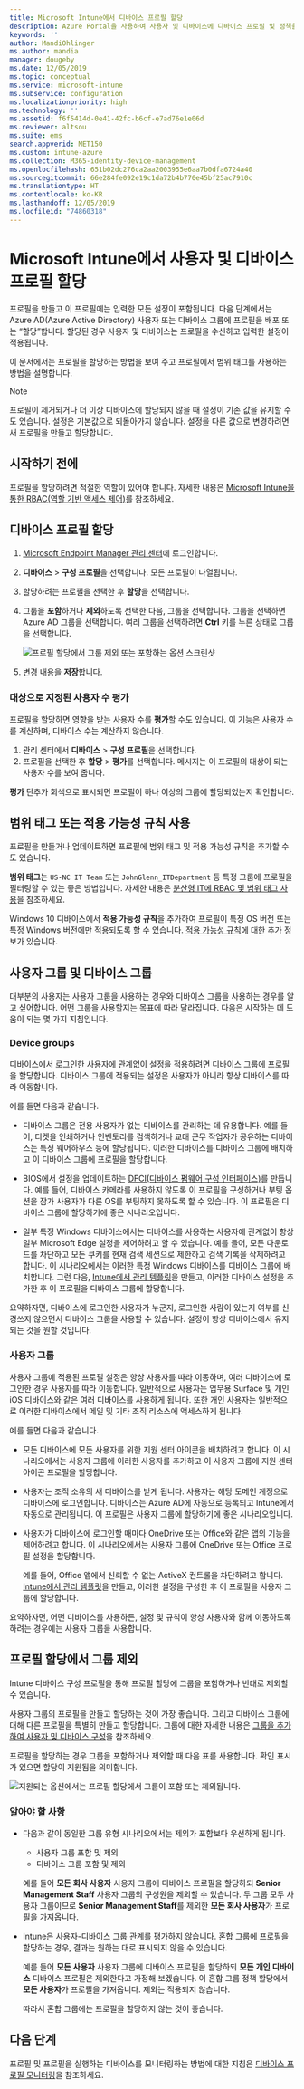 ```yaml
---
title: Microsoft Intune에서 디바이스 프로필 할당
description: Azure Portal을 사용하여 사용자 및 디바이스에 디바이스 프로필 및 정책을 할당합니다. Microsoft Intune에서 프로필 할당으로부터 그룹을 제외하는 방법에 대해 알아봅니다.
keywords: ''
author: MandiOhlinger
ms.author: mandia
manager: dougeby
ms.date: 12/05/2019
ms.topic: conceptual
ms.service: microsoft-intune
ms.subservice: configuration
ms.localizationpriority: high
ms.technology: ''
ms.assetid: f6f5414d-0e41-42fc-b6cf-e7ad76e1e06d
ms.reviewer: altsou
ms.suite: ems
search.appverid: MET150
ms.custom: intune-azure
ms.collection: M365-identity-device-management
ms.openlocfilehash: 651b02dc276ca2aa2003955e6aa7b0dfa6724a40
ms.sourcegitcommit: 66e284fe092e19c1da72b4b770e45bf25ac7910c
ms.translationtype: HT
ms.contentlocale: ko-KR
ms.lasthandoff: 12/05/2019
ms.locfileid: "74860318"
---
```

# <a name="assign-user-and-device-profiles-in-microsoft-intune"></a>Microsoft Intune에서 사용자 및 디바이스 프로필 할당

프로필을 만들고 이 프로필에는 입력한 모든 설정이 포함됩니다. 다음 단계에서는 Azure AD(Azure Active Directory) 사용자 또는 디바이스 그룹에 프로필을 배포 또는 “할당”합니다. 할당된 경우 사용자 및 디바이스는 프로필을 수신하고 입력한 설정이 적용됩니다.

이 문서에서는 프로필을 할당하는 방법을 보여 주고 프로필에서 범위 태그를 사용하는 방법을 설명합니다.

> [!NOTE]  
> 프로필이 제거되거나 더 이상 디바이스에 할당되지 않을 때 설정이 기존 값을 유지할 수도 있습니다. 설정은 기본값으로 되돌아가지 않습니다. 설정을 다른 값으로 변경하려면 새 프로필을 만들고 할당합니다.

## <a name="before-you-begin"></a>시작하기 전에

프로필을 할당하려면 적절한 역할이 있어야 합니다. 자세한 내용은 [Microsoft Intune을 통한 RBAC(역할 기반 액세스 제어)](../fundamentals/role-based-access-control.md)를 참조하세요.

## <a name="assign-a-device-profile"></a>디바이스 프로필 할당

1. [Microsoft Endpoint Manager 관리 센터](https://go.microsoft.com/fwlink/?linkid=2109431)에 로그인합니다.
2. **디바이스** > **구성 프로필**을 선택합니다. 모든 프로필이 나열됩니다.
3. 할당하려는 프로필을 선택한 후 **할당**을 선택합니다.
4. 그룹을 **포함**하거나 **제외**하도록 선택한 다음, 그룹을 선택합니다. 그룹을 선택하면 Azure AD 그룹을 선택합니다. 여러 그룹을 선택하려면 **Ctrl** 키를 누른 상태로 그룹을 선택합니다.

    ![프로필 할당에서 그룹 제외 또는 포함하는 옵션 스크린샷](./media/device-profile-assign/group-include-exclude.png)

5. 변경 내용을 **저장**합니다.

### <a name="evaluate-how-many-users-are-targeted"></a>대상으로 지정된 사용자 수 평가

프로필을 할당하면 영향을 받는 사용자 수를 **평가**할 수도 있습니다. 이 기능은 사용자 수를 계산하며, 디바이스 수는 계산하지 않습니다.

1. 관리 센터에서 **디바이스** > **구성 프로필**을 선택합니다.
2. 프로필을 선택한 후 **할당** > **평가**를 선택합니다. 메시지는 이 프로필의 대상이 되는 사용자 수를 보여 줍니다.

**평가** 단추가 회색으로 표시되면 프로필이 하나 이상의 그룹에 할당되었는지 확인합니다.

## <a name="use-scope-tags-or-applicability-rules"></a>범위 태그 또는 적용 가능성 규칙 사용

프로필을 만들거나 업데이트하면 프로필에 범위 태그 및 적용 가능성 규칙을 추가할 수도 있습니다.

**범위 태그**는 `US-NC IT Team` 또는 `JohnGlenn_ITDepartment` 등 특정 그룹에 프로필을 필터링할 수 있는 좋은 방법입니다. 자세한 내용은 [분산형 IT에 RBAC 및 범위 태그 사용](../fundamentals/scope-tags.md)을 참조하세요.

Windows 10 디바이스에서 **적용 가능성 규칙**을 추가하여 프로필이 특정 OS 버전 또는 특정 Windows 버전에만 적용되도록 할 수 있습니다. [적용 가능성 규칙](device-profile-create.md#applicability-rules)에 대한 추가 정보가 있습니다.

## <a name="user-groups-vs-device-groups"></a>사용자 그룹 및 디바이스 그룹

대부분의 사용자는 사용자 그룹을 사용하는 경우와 디바이스 그룹을 사용하는 경우를 알고 싶어합니다. 어떤 그룹을 사용할지는 목표에 따라 달라집니다. 다음은 시작하는 데 도움이 되는 몇 가지 지침입니다.

### <a name="device-groups"></a>Device groups

디바이스에서 로그인한 사용자에 관계없이 설정을 적용하려면 디바이스 그룹에 프로필을 할당합니다. 디바이스 그룹에 적용되는 설정은 사용자가 아니라 항상 디바이스를 따라 이동합니다.

예를 들면 다음과 같습니다.

- 디바이스 그룹은 전용 사용자가 없는 디바이스를 관리하는 데 유용합니다. 예를 들어, 티켓을 인쇄하거나 인벤토리를 검색하거나 교대 근무 작업자가 공유하는 디바이스는 특정 웨어하우스 등에 할당됩니다. 이러한 디바이스를 디바이스 그룹에 배치하고 이 디바이스 그룹에 프로필을 할당합니다.

- BIOS에서 설정을 업데이트하는 [DFCI(디바이스 펌웨어 구성 인터페이스)](device-firmware-configuration-interface-windows.md)를 만듭니다. 예를 들어, 디바이스 카메라를 사용하지 않도록 이 프로필을 구성하거나 부팅 옵션을 잠가 사용자가 다른 OS를 부팅하지 못하도록 할 수 있습니다. 이 프로필은 디바이스 그룹에 할당하기에 좋은 시나리오입니다.

- 일부 특정 Windows 디바이스에서는 디바이스를 사용하는 사용자에 관계없이 항상 일부 Microsoft Edge 설정을 제어하려고 할 수 있습니다. 예를 들어, 모든 다운로드를 차단하고 모든 쿠키를 현재 검색 세션으로 제한하고 검색 기록을 삭제하려고 합니다. 이 시나리오에서는 이러한 특정 Windows 디바이스를 디바이스 그룹에 배치합니다. 그런 다음, [Intune에서 관리 템플릿](administrative-templates-windows.md)을 만들고, 이러한 디바이스 설정을 추가한 후 이 프로필을 디바이스 그룹에 할당합니다.

요약하자면, 디바이스에 로그인한 사용자가 누군지, 로그인한 사람이 있는지 여부를 신경쓰지 않으면서 디바이스 그룹을 사용할 수 있습니다. 설정이 항상 디바이스에서 유지되는 것을 원할 것입니다.

### <a name="user-groups"></a>사용자 그룹

사용자 그룹에 적용된 프로필 설정은 항상 사용자를 따라 이동하며, 여러 디바이스에 로그인한 경우 사용자를 따라 이동합니다. 일반적으로 사용자는 업무용 Surface 및 개인 iOS 디바이스와 같은 여러 디바이스를 사용하게 됩니다. 또한 개인 사용자는 일반적으로 이러한 디바이스에서 메일 및 기타 조직 리소스에 액세스하게 됩니다.

예를 들면 다음과 같습니다.

- 모든 디바이스에 모든 사용자를 위한 지원 센터 아이콘을 배치하려고 합니다. 이 시나리오에서는 사용자 그룹에 이러한 사용자를 추가하고 이 사용자 그룹에 지원 센터 아이콘 프로필을 할당합니다.
- 사용자는 조직 소유의 새 디바이스를 받게 됩니다. 사용자는 해당 도메인 계정으로 디바이스에 로그인합니다. 디바이스는 Azure AD에 자동으로 등록되고 Intune에서 자동으로 관리됩니다. 이 프로필은 사용자 그룹에 할당하기에 좋은 시나리오입니다.
- 사용자가 디바이스에 로그인할 때마다 OneDrive 또는 Office와 같은 앱의 기능을 제어하려고 합니다. 이 시나리오에서는 사용자 그룹에 OneDrive 또는 Office 프로필 설정을 할당합니다.

  예를 들어, Office 앱에서 신뢰할 수 없는 ActiveX 컨트롤을 차단하려고 합니다. [Intune에서 관리 템플릿](administrative-templates-windows.md)을 만들고, 이러한 설정을 구성한 후 이 프로필을 사용자 그룹에 할당합니다.

요약하자면, 어떤 디바이스를 사용하든, 설정 및 규칙이 항상 사용자와 함께 이동하도록 하려는 경우에는 사용자 그룹을 사용합니다.

## <a name="exclude-groups-from-a-profile-assignment"></a>프로필 할당에서 그룹 제외

Intune 디바이스 구성 프로필을 통해 프로필 할당에 그룹을 포함하거나 반대로 제외할 수 있습니다.

사용자 그룹의 프로필을 만들고 할당하는 것이 가장 좋습니다. 그리고 디바이스 그룹에 대해 다른 프로필을 특별히 만들고 할당합니다. 그룹에 대한 자세한 내용은 [그룹을 추가하여 사용자 및 디바이스 구성](../fundamentals/groups-add.md)을 참조하세요.

프로필을 할당하는 경우 그룹을 포함하거나 제외할 때 다음 표를 사용합니다. 확인 표시가 있으면 할당이 지원됨을 의미합니다.

![지원되는 옵션에서는 프로필 할당에서 그룹이 포함 또는 제외됩니다.](./media/device-profile-assign/include-exclude-user-device-groups.png)

### <a name="what-you-should-know"></a>알아야 할 사항

- 다음과 같이 동일한 그룹 유형 시나리오에서는 제외가 포함보다 우선하게 됩니다.

  - 사용자 그룹 포함 및 제외
  - 디바이스 그룹 포함 및 제외

  예를 들어 **모든 회사 사용자** 사용자 그룹에 디바이스 프로필을 할당하되 **Senior Management Staff** 사용자 그룹의 구성원을 제외할 수 있습니다. 두 그룹 모두 사용자 그룹이므로 **Senior Management Staff**를 제외한 **모든 회사 사용자**가 프로필을 가져옵니다.

- Intune은 사용자-디바이스 그룹 관계를 평가하지 않습니다. 혼합 그룹에 프로필을 할당하는 경우, 결과는 원하는 대로 표시되지 않을 수 있습니다.

  예를 들어 **모든 사용자** 사용자 그룹에 디바이스 프로필을 할당하되 **모든 개인 디바이스** 디바이스 프로필은 제외한다고 가정해 보겠습니다. 이 혼합 그룹 정책 할당에서 **모든 사용자**가 프로필을 가져옵니다. 제외는 적용되지 않습니다.

  따라서 혼합 그룹에는 프로필을 할당하지 않는 것이 좋습니다.

## <a name="next-steps"></a>다음 단계

프로필 및 프로필을 실행하는 디바이스를 모니터링하는 방법에 대한 지침은 [디바이스 프로필 모니터링](device-profile-monitor.md)을 참조하세요.
